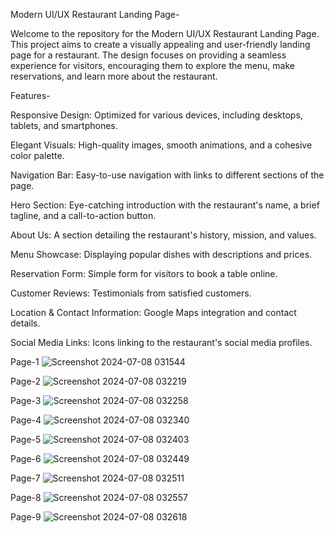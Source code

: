 Modern UI/UX Restaurant Landing Page-

Welcome to the repository for the Modern UI/UX Restaurant Landing Page. This project aims to create a visually appealing and user-friendly landing page for a restaurant. The design focuses on providing a seamless experience for visitors, encouraging them to explore the menu, make reservations, and learn more about the restaurant.

Features-

Responsive Design: Optimized for various devices, including desktops, tablets, and smartphones.

Elegant Visuals: High-quality images, smooth animations, and a cohesive color palette.

Navigation Bar: Easy-to-use navigation with links to different sections of the page.

Hero Section: Eye-catching introduction with the restaurant's name, a brief tagline, and a call-to-action button.

About Us: A section detailing the restaurant's history, mission, and values.

Menu Showcase: Displaying popular dishes with descriptions and prices.

Reservation Form: Simple form for visitors to book a table online.

Customer Reviews: Testimonials from satisfied customers.

Location & Contact Information: Google Maps integration and contact details.

Social Media Links: Icons linking to the restaurant's social media profiles.

Page-1
![Screenshot 2024-07-08 031544](https://github.com/RyanSin4/project_ui_ux_restaurant/assets/96691063/5e27f620-6a15-4a0c-b50c-f5e5839180cf)

Page-2
![Screenshot 2024-07-08 032219](https://github.com/RyanSin4/project_ui_ux_restaurant/assets/96691063/9a08ac0b-5c60-4862-86dc-436d7fdb389d)

Page-3
![Screenshot 2024-07-08 032258](https://github.com/RyanSin4/project_ui_ux_restaurant/assets/96691063/430a10d5-919a-4abc-aef6-97692555cefc)

Page-4
![Screenshot 2024-07-08 032340](https://github.com/RyanSin4/project_ui_ux_restaurant/assets/96691063/f81ab99d-e73c-4b72-9d36-b067598a28ac)

Page-5
![Screenshot 2024-07-08 032403](https://github.com/RyanSin4/project_ui_ux_restaurant/assets/96691063/d020bded-fd77-4661-99e2-7ebde9c064ed)

Page-6
![Screenshot 2024-07-08 032449](https://github.com/RyanSin4/project_ui_ux_restaurant/assets/96691063/03da5389-22ca-4197-9f4e-d3a80bbf8247)

Page-7
![Screenshot 2024-07-08 032511](https://github.com/RyanSin4/project_ui_ux_restaurant/assets/96691063/d24f276d-b517-41a2-879e-1a21a52ac956)

Page-8
![Screenshot 2024-07-08 032557](https://github.com/RyanSin4/project_ui_ux_restaurant/assets/96691063/847fe8f9-9cb5-476b-b70a-709392fcd52e)

Page-9
![Screenshot 2024-07-08 032618](https://github.com/RyanSin4/project_ui_ux_restaurant/assets/96691063/dcb9517f-3d57-4032-8976-da8169193306)
